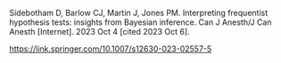 Sidebotham D, Barlow CJ, Martin J, Jones PM.
Interpreting frequentist hypothesis tests: insights from Bayesian inference.
Can J Anesth/J Can Anesth [Internet]. 2023 Oct 4 [cited 2023 Oct 6].

https://link.springer.com/10.1007/s12630-023-02557-5
